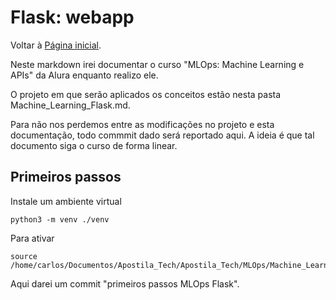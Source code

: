 # Flask: webapp

Voltar à [Página inicial](../../README.md).

Neste markdown irei documentar o curso "MLOps: Machine Learning e APIs" da Alura enquanto realizo ele.

O projeto em que serão aplicados os conceitos estão nesta pasta Machine_Learning_Flask.md. 

Para não nos perdemos entre as modificações no projeto e esta documentação, todo commmit dado será reportado aqui. A ideia é que tal documento siga o curso de forma linear.

## Primeiros passos

Instale um ambiente virtual 
```
python3 -m venv ./venv
```
Para ativar 
```
source /home/carlos/Documentos/Apostila_Tech/Apostila_Tech/MLOps/Machine_Learning_Flask/venv/bin/activate
```
Aqui darei um commit "primeiros passos MLOps Flask".


